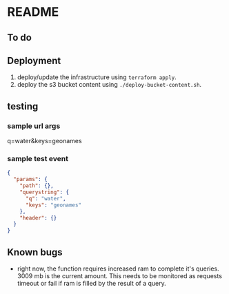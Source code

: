 # README

## To do

## Deployment

1. deploy/update the infrastructure using `terraform apply`.
2. deploy the s3 bucket content using `./deploy-bucket-content.sh`.

## testing

### sample url args

q=water&keys=geonames

### sample test event

```JSON
{
  "params": {
    "path": {},
    "querystring": {
      "q": "water",
      "keys": "geonames"
    },
    "header": {}
  }
}
```

## Known bugs

- right now, the function requires increased ram to complete it's queries. 3009 
mb is the current amount. This needs to be monitored as requests timeout or fail 
if ram is filled by the result of a query.